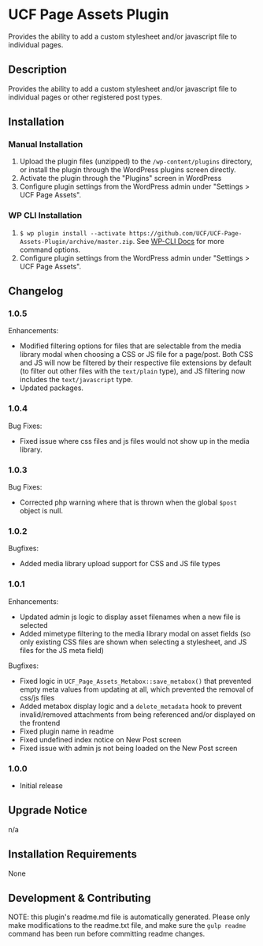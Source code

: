 # UCF Page Assets Plugin #

Provides the ability to add a custom stylesheet and/or javascript file to individual pages.


## Description ##

Provides the ability to add a custom stylesheet and/or javascript file to individual pages or other registered post types.


## Installation ##

### Manual Installation ###
1. Upload the plugin files (unzipped) to the `/wp-content/plugins` directory, or install the plugin through the WordPress plugins screen directly.
2. Activate the plugin through the "Plugins" screen in WordPress
3. Configure plugin settings from the WordPress admin under "Settings > UCF Page Assets".

### WP CLI Installation ###
1. `$ wp plugin install --activate https://github.com/UCF/UCF-Page-Assets-Plugin/archive/master.zip`.  See [WP-CLI Docs](http://wp-cli.org/commands/plugin/install/) for more command options.
2. Configure plugin settings from the WordPress admin under "Settings > UCF Page Assets".


## Changelog ##

### 1.0.5 ###
Enhancements:
* Modified filtering options for files that are selectable from the media library modal when choosing a CSS or JS file for a page/post.  Both CSS and JS will now be filtered by their respective file extensions by default (to filter out other files with the `text/plain` type), and JS filtering now includes the `text/javascript` type.
* Updated packages.

### 1.0.4 ###
Bug Fixes:
* Fixed issue where css files and js files would not show up in the media library.

### 1.0.3 ###
Bug Fixes:
* Corrected php warning where that is thrown when the global `$post` object is null.

### 1.0.2 ###
Bugfixes:
* Added media library upload support for CSS and JS file types

### 1.0.1 ###
Enhancements:
* Updated admin js logic to display asset filenames when a new file is selected
* Added mimetype filtering to the media library modal on asset fields (so only existing CSS files are shown when selecting a stylesheet, and JS files for the JS meta field)

Bugfixes:
* Fixed logic in `UCF_Page_Assets_Metabox::save_metabox()` that prevented empty meta values from updating at all, which prevented the removal of css/js files
* Added metabox display logic and a `delete_metadata` hook to prevent invalid/removed attachments from being referenced and/or displayed on the frontend
* Fixed plugin name in readme
* Fixed undefined index notice on New Post screen
* Fixed issue with admin js not being loaded on the New Post screen

### 1.0.0 ###
* Initial release


## Upgrade Notice ##

n/a


## Installation Requirements ##

None


## Development & Contributing ##

NOTE: this plugin's readme.md file is automatically generated.  Please only make modifications to the readme.txt file, and make sure the `gulp readme` command has been run before committing readme changes.
